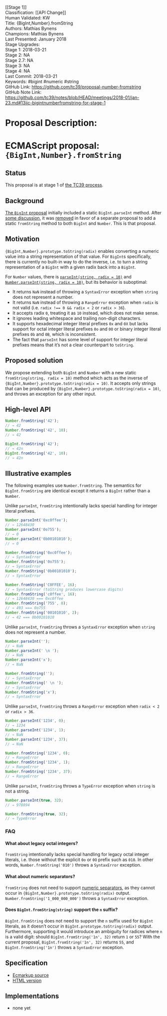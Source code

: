[[Stage 1]]<br>Classification: [[API Change]]<br>Human Validated: KW<br>Title: {BigInt,Number}.fromString<br>Authors: Mathias Bynens<br>Champions: Mathias Bynens<br>Last Presented: January 2018<br>Stage Upgrades:<br>Stage 1: 2018-03-21  
Stage 2: NA  
Stage 2.7: NA  
Stage 3: NA  
Stage 4: NA<br>Last Commit: 2018-03-21<br>Keywords: #bigint #numeric #string <br>GitHub Link: https://github.com/tc39/proposal-number-fromstring <br>GitHub Note Link: https://github.com/tc39/notes/blob/HEAD/meetings/2018-01/jan-23.md#13iic-bigintnumberfromstring-for-stage-1
# Proposal Description:
# ECMAScript proposal: `{BigInt,Number}.fromString`

## Status

This proposal is at stage 1 of [the TC39 process](https://tc39.github.io/process-document/).

## Background

[The `BigInt` proposal](https://github.com/tc39/proposal-bigint) initially included a static `BigInt.parseInt` method. After [some discussion](https://github.com/tc39/proposal-bigint/issues/86), it was [removed](https://github.com/tc39/proposal-bigint/commit/30b5594c30bdf7973323d61504017933673df283) in favor of a separate proposal to add a static `fromString` method to both `BigInt` and `Number`. This is that proposal.

## Motivation

`{BigInt,Number}.prototype.toString(radix)` enables converting a numeric value into a string representation of that value. For `BigInt`s specifically, there is currently no built-in way to do the inverse, i.e. to turn a string representation of a `BigInt` with a given radix back into a `BigInt`.

For `Number` values, there is [`parseInt(string, radix = 10)`](https://tc39.github.io/ecma262/#sec-parseint-string-radix) and [`Number.parseInt(string, radix = 10)`](https://tc39.github.io/ecma262/#sec-number.parseint), but its behavior is suboptimal:

- It returns `NaN` instead of throwing a `SyntaxError` exception when `string` does not represent a number.
- It returns `NaN` instead of throwing a `RangeError` exception when `radix` is not valid (i.e. `radix !== 0 && radix < 2` or `radix > 36`).
- It accepts radix `0`, treating it as `10` instead, which does not make sense.
- It ignores leading whitespace and trailing non-digit characters.
- It supports hexadecimal integer literal prefixes `0x` and `0X` but lacks support for octal integer literal prefixes `0o` and `0O` or binary integer literal prefixes `0b` and `0B`, which is inconsistent.
- The fact that `parseInt` has some level of support for integer literal prefixes means that it’s not a clear counterpart to `toString`.

## Proposed solution

We propose extending both `BigInt` and `Number` with a new static `fromString(string, radix = 10)` method which acts as the inverse of `{BigInt,Number}.prototype.toString(radix = 10)`. It accepts only strings that can be produced by `{BigInt,Number}.prototype.toString(radix = 10)`, and throws an exception for any other input.

## High-level API

```js
Number.fromString('42');
// → 42
Number.fromString('42', 10);
// → 42

BigInt.fromString('42');
// → 42n
BigInt.fromString('42', 10);
// → 42n
```

## Illustrative examples

The following examples use `Number.fromString`. The semantics for `BigInt.fromString` are identical except it returns a `BigInt` rather than a `Number`.

Unlike `parseInt`, `fromString` intentionally lacks special handling for integer literal prefixes.

```js
Number.parseInt('0xc0ffee');
// → 12648430
Number.parseInt('0o755');
// → 0
Number.parseInt('0b00101010');
// → 0

Number.fromString('0xc0ffee');
// → SyntaxError
Number.fromString('0o755');
// → SyntaxError
Number.fromString('0b00101010');
// → SyntaxError

Number.fromString('C0FFEE', 16);
// → SyntaxError (toString produces lowercase digits)
Number.fromString('c0ffee', 16);
// → 12648430 === 0xc0ffee
Number.fromString('755', 8);
// → 493 === 0o755
Number.fromString('00101010', 2);
// → 42 === 0b00101010
```

Unlike `parseInt`, `fromString` throws a `SyntaxError` exception when `string` does not represent a number.

```js
Number.parseInt('');
// → NaN
Number.parseInt(' \n ');
// → NaN
Number.parseInt('x');
// → NaN

Number.fromString('');
// → SyntaxError
Number.fromString(' \n ');
// → SyntaxError
Number.fromString('x');
// → SyntaxError
```

Unlike `parseInt`, `fromString` throws a `RangeError` exception when `radix < 2` or `radix > 36`.

```js
Number.parseInt('1234', 0);
// → 1234
Number.parseInt('1234', 1);
// → NaN
Number.parseInt('1234', 37);
// → NaN

Number.fromString('1234', 0);
// → RangeError
Number.fromString('1234', 1);
// → RangeError
Number.fromString('1234', 37);
// → RangeError
```

Unlike `parseInt`, `fromString` throws a `TypeError` exception when `string` is not a string.

```js
Number.parseInt(true, 32);
// → 978894

Number.fromString(true, 32);
// → TypeError
```

### FAQ

#### What about legacy octal integers?

`fromString` intentionally lacks special handling for legacy octal integer literals, i.e. those without the explicit `0o` or `0O` prefix such as `010`. In other words, `Number.fromString('010')` throws a `SyntaxError` exception.

#### What about numeric separators?

`fromString` does not need to support [numeric separators](https://github.com/tc39/proposal-numeric-separator), as they cannot occur in `{BigInt,Number}.prototype.toString(radix)` output. `Number.fromString('1_000_000_000')` throws a `SyntaxError` exception.

#### Does `BigInt.fromString(string)` support the `n` suffix?

`BigInt.fromString` does not need to support the `n` suffix used for `BigInt` literals, as it doesn’t occur in `BigInt.prototype.toString(radix)` output. Furthermore, supporting it would introduce an ambiguity for radices where `n` is a valid digit: should `BigInt.fromString('1n', 32)` return `1` or `55`? With the current proposal, `BigInt.fromString('1n', 32)` returns `55`, and `BigInt.fromString('1n')` throws a `SyntaxError` exception.

## Specification

* [Ecmarkup source](https://github.com/mathiasbynens/proposal-number-fromstring/blob/master/spec.html)
* [HTML version](https://mathiasbynens.github.io/proposal-number-fromstring/)

## Implementations

* none yet
<br>